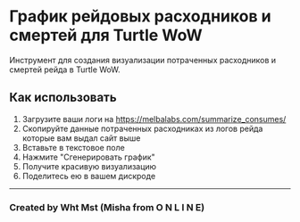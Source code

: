 # График рейдовых расходников и смертей для Turtle WoW

Инструмент для создания визуализации потраченных расходников и смертей рейда в Turtle WoW.

## Как использовать

1. Загрузите ваши логи на https://melbalabs.com/summarize_consumes/
2. Скопируйте данные потраченных расходниках из логов рейда которые вам выдал сайт выше
3. Вставьте в текстовое поле
4. Нажмите "Сгенерировать график"
5. Получите красивую визуализацию
6. Поделитесь ею в вашем дискроде

---

### Created by Wht Mst (Misha from O N L I N E)
